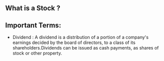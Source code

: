 ## What is a Stock ?  

## Important Terms:  
* Dividend : A dividend is a distribution of a portion of a company's earnings decided by the board of directors, to a class of its shareholders.Dividends can be issued as cash payments, as shares of stock or other property.  
